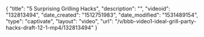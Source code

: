 {
    "title": "5 Surprising Grilling Hacks",
    "description": "",
    "videoid": "132813494",
    "date_created": "1512751983",
    "date_modified": "1531489154",
    "type": "captivate",
    "layout": "video",
    "url": "\/v\/bbb-video1-ideal-grill-party-hacks-draft-12-1-mp4\/132813494"
}